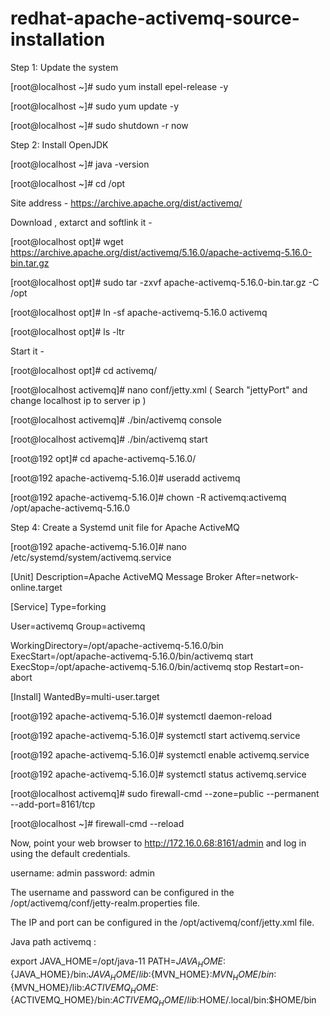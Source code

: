 # redhat-apache-activemq-source-installation

Step 1: Update the system

[root@localhost ~]# sudo yum install epel-release -y

[root@localhost ~]# sudo yum update -y

[root@localhost ~]# sudo shutdown -r now


Step 2: Install OpenJDK

[root@localhost ~]# java -version

[root@localhost ~]# cd /opt


Site address - https://archive.apache.org/dist/activemq/

Download , extarct and softlink it -

[root@localhost opt]# wget https://archive.apache.org/dist/activemq/5.16.0/apache-activemq-5.16.0-bin.tar.gz

[root@localhost opt]# sudo tar -zxvf apache-activemq-5.16.0-bin.tar.gz -C /opt

[root@localhost opt]# ln -sf apache-activemq-5.16.0 activemq

[root@localhost opt]# ls -ltr


Start it -

[root@localhost opt]# cd activemq/

[root@localhost activemq]# nano conf/jetty.xml ( Search "jettyPort" and change localhost ip to server ip )

[root@localhost activemq]# ./bin/activemq console

[root@localhost activemq]# ./bin/activemq start


[root@192 opt]# cd apache-activemq-5.16.0/

[root@192 apache-activemq-5.16.0]# useradd activemq

[root@192 apache-activemq-5.16.0]# chown -R activemq:activemq /opt/apache-activemq-5.16.0


Step 4: Create a Systemd unit file for Apache ActiveMQ

[root@192 apache-activemq-5.16.0]# nano /etc/systemd/system/activemq.service


[Unit]
Description=Apache ActiveMQ Message Broker
After=network-online.target

[Service]
Type=forking

User=activemq
Group=activemq

WorkingDirectory=/opt/apache-activemq-5.16.0/bin
ExecStart=/opt/apache-activemq-5.16.0/bin/activemq start
ExecStop=/opt/apache-activemq-5.16.0/bin/activemq stop
Restart=on-abort


[Install]
WantedBy=multi-user.target


[root@192 apache-activemq-5.16.0]# systemctl daemon-reload

[root@192 apache-activemq-5.16.0]# systemctl start activemq.service

[root@192 apache-activemq-5.16.0]# systemctl enable activemq.service

[root@192 apache-activemq-5.16.0]# systemctl status activemq.service


[root@localhost activemq]# sudo firewall-cmd --zone=public --permanent --add-port=8161/tcp

[root@localhost ~]# firewall-cmd --reload


Now, point your web browser to http://172.16.0.68:8161/admin and log in using the default credentials.

username: admin
password: admin

The username and password can be configured in the /opt/activemq/conf/jetty-realm.properties file.

The IP and port can be configured in the /opt/activemq/conf/jetty.xml file.





Java path activemq : 

export JAVA_HOME=/opt/java-11
PATH=${JAVA_HOME}:${JAVA_HOME}/bin:${JAVA_HOME}/lib:${MVN_HOME}:${MVN_HOME}/bin:${MVN_HOME}/lib:${ACTIVEMQ_HOME}:${ACTIVEMQ_HOME}/bin:${ACTIVEMQ_HOME}/lib:$HOME/.local/bin:$HOME/bin
